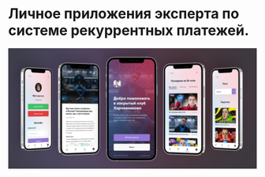 # Личное приложения эксперта по системе рекуррентных платежей.

![Иллюстрация к проекту](https://github.com/egorchh/personal-app/blob/dev/assets/1.png?raw=true)
